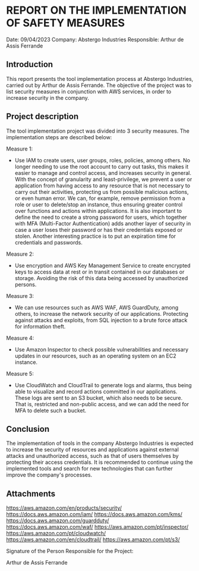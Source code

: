 # REPORT ON THE IMPLEMENTATION OF SAFETY MEASURES

Date: 09/04/2023
Company: Abstergo Industries
Responsible: Arthur de Assis Ferrande

## Introduction
This report presents the tool implementation process at Abstergo Industries, carried out by Arthur de Assis Ferrande. The objective of the project was to list security measures in conjunction with AWS services, in order to increase security in the company.

## Project description
The tool implementation project was divided into 3 security measures. The implementation steps are described below:

Measure 1:
- Use IAM to create users, user groups, roles, policies, among others. No longer needing to use the root account to carry out tasks, this makes it easier to manage and control access, and increases security in general. With the concept of granularity and least-privilege, we prevent a user or application from having access to any resource that is not necessary to carry out their activities, protecting us from possible malicious actions, or even human error. We can, for example, remove permission from a role or user to delete/stop an instance, thus ensuring greater control over functions and actions within applications.
It is also important to define the need to create a strong password for users, which together with MFA (Multi-Factor Authentication) adds another layer of security in case a user loses their password or has their credentials exposed or stolen. Another interesting practice is to put an expiration time for credentials and passwords.

Measure 2:
- Use encryption and AWS Key Management Service to create encrypted keys to access data at rest or in transit contained in our databases or storage. Avoiding the risk of this data being accessed by unauthorized persons.

Measure 3:
- We can use resources such as AWS WAF, AWS GuardDuty, among others, to increase the network security of our applications. Protecting against attacks and exploits, from SQL injection to a brute force attack for information theft.

Measure 4:
- Use Amazon Inspector to check possible vulnerabilities and necessary updates in our resources, such as an operating system on an EC2 instance.

Measure 5:
- Use CloudWatch and CloudTrail to generate logs and alarms, thus being able to visualize and record actions committed in our applications. These logs are sent to an S3 bucket, which also needs to be secure. That is, restricted and non-public access, and we can add the need for MFA to delete such a bucket.

## Conclusion
The implementation of tools in the company Abstergo Industries is expected to increase the security of resources and applications against external attacks and unauthorized access, such as that of users themselves by protecting their access credentials. It is recommended to continue using the implemented tools and search for new technologies that can further improve the company's processes.

## Attachments

https://aws.amazon.com/en/products/security/
https://docs.aws.amazon.com/iam/
https://docs.aws.amazon.com/kms/
https://docs.aws.amazon.com/guardduty/
https://docs.aws.amazon.com/waf/
https://aws.amazon.com/pt/inspector/
https://aws.amazon.com/pt/cloudwatch/
https://aws.amazon.com/en/cloudtrail/
https://aws.amazon.com/pt/s3/

Signature of the Person Responsible for the Project:

Arthur de Assis Ferrande
